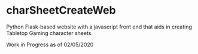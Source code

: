 # charSheetCreateWeb

Python Flask-based website with a javascript front end that aids in creating Tabletop Gaming character sheets. 

Work in Progress as of 02/05/2020
